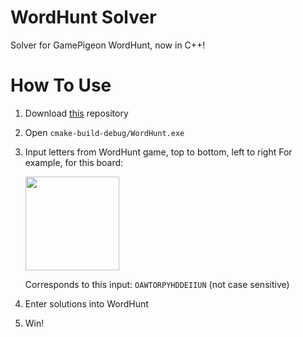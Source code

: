 # WordHunt Solver
Solver for GamePigeon WordHunt, now in C++!

# How To Use
  1. Download [this](https://github.com/mtu4172/Word-Hunt/archive/refs/heads/main.zip) repository
  2. Open `cmake-build-debug/WordHunt.exe`
  3. Input letters from WordHunt game, top to bottom, left to right
     For example, for this board:
     
     <img src="https://cdn.discordapp.com/attachments/378298752483590167/1036180770408108072/wordhunt.jpg" width="150" height="150">
     
     Corresponds to this input: `OAWTORPYHDDEIIUN` (not case sensitive)
  4. Enter solutions into WordHunt
  5. Win!

